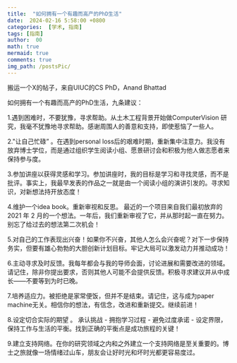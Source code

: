 ```yaml
---
title:  "如何拥有一个有趣而高产的PhD生活"
date:  2024-02-16 5:58:00 +0800
categories:  [学术, 指南] 
tags: [指南]     
author:  00                    
math: true
mermaid: true
comments: true
img_path: /postsPic/
---
```


搬运一个X的帖子，来自UIUC的CS PhD，Anand Bhattad<br>

如何拥有一个有趣而高产的PhD生活，九条建议：<br>

1.遇到困难时，不要犹豫，寻求帮助。从土木工程背景开始做ComputerVision 研究，我毫不犹豫地寻求帮助。感谢周围人的善意和支持，即使惹恼了一些人。

2."让自己忙碌” 。在遇到personal loss后的艰难时期，重新集中注意力。我没有放弃博士学位，而是通过组织学生阅读小组、愿景研讨会和积极为他人做志愿者来保持参与度。

3.参加讲座以获得灵感和学习。参加讲座时，我的目标是学习和寻找灵感，而不是批评。事实上，我最早发表的作品之一就是由一个阅读小组的演讲引发的。寻求知识，对新想法持开放态度！

4.维护一个idea book。重新审视和反思。 最近的一个项目来自我们最初放弃的 2021 年 2 月的一个想法。一年后，我们重新审视了它，并从那时起一直在努力。别忘了给过去的想法第二次机会！

5.对自己的工作表现出兴奋！如果你不兴奋，其他人怎么会兴奋呢？对下一步保持务实，但要有雄心勃勃的大胆创新计划目标。牢记大局可以激发动力并推动成功！

6.主动寻求及时反馈。我每年都会与我的导师会面，讨论进展和需要改进的领域。请记住，除非你提出要求，否则其他人可能不会提供反馈。积极寻求建议并从中成长——不要等到为时已晚。

7.培养适应力。被拒绝是家常便饭，但并不是结束。请记住，这与成为paper machine无关。相信你的想法，有信念，改进和重新提交。继续前进！

8.设定切合实际的期望 。 承认挑战 - 拥抱学习过程 - 避免过度承诺 - 设定界限，保持工作与生活的平衡。找到正确的平衡点是成功旅程的关键！

9.建立支持网络。在你的研究领域之内和之外建立一个支持网络是至关重要的。博士之旅就像一场情绪过山车，朋友会让好时光和坏时光都更容易度过。
